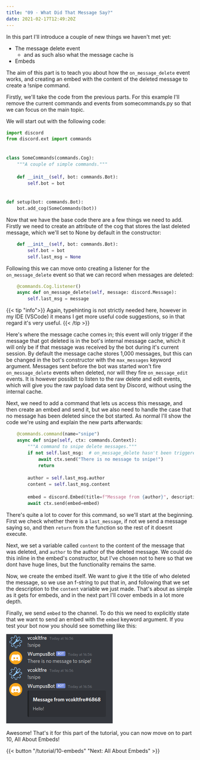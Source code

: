 ```yaml
---
title: "09 - What Did That Message Say?"
date: 2021-02-17T12:49:20Z
---
```


In this part I'll introduce a couple of new things we haven't met yet:
- The message delete event
    - and as such also what the message cache is
- Embeds

The aim of this part is to teach you about how the `on_message_delete` event works, and creating an embed with the content of the deleted message to create a !snipe command.

Firstly, we'll take the code from the previous parts. For this example I'll remove the current commands and events from somecommands.py so that we can focus on the main topic.

We will start out with the following code:

```py
import discord
from discord.ext import commands


class SomeCommands(commands.Cog):
    """A couple of simple commands."""

    def __init__(self, bot: commands.Bot):
        self.bot = bot


def setup(bot: commands.Bot):
    bot.add_cog(SomeCommands(bot))
```

Now that we have the base code there are a few things we need to add. Firstly we need to create an attribute of the cog that stores the last deleted message, which we'll set to None by default in the constructor:

```py
    def __init__(self, bot: commands.Bot):
        self.bot = bot
        self.last_msg = None
```

Following this we can move onto creating a listener for the `on_message_delete` event so that we can record when messages are deleted:

```py
    @commands.Cog.listener()
    async def on_message_delete(self, message: discord.Message):
        self.last_msg = message
```

{{< tip "info">}}
Again, typehinting is not strictly needed here, however in my IDE (VSCode) it means I get more useful code suggestions, so in that regard it's very useful.
{{< /tip >}}

Here's where the message cache comes in; this event will only trigger if the message that got deleted is in the bot's internal message cache, which it will only be if that message was received by the bot during it's current session. By default the message cache stores 1,000 messages, but this can be changed in the bot's constructor with the `max_messages` keyword argument. Messages sent before the bot was started won't fire `on_message_delete` events when deleted, nor will they fire `on_message_edit` events. It is however possiblt to listen to the raw delete and edit events, which will give you the raw payload data sent by Discord, without using the internal cache.

Next, we need to add a command that lets us access this message, and then create an embed and send it, but we also need to handle the case that no message has been deleted since the bot started. As normal I'll show the code we're using and explain the new parts afterwards:

```py
    @commands.command(name="snipe")
    async def snipe(self, ctx: commands.Context):
        """A command to snipe delete messages."""
        if not self.last_msg:  # on_message_delete hasn't been triggered since the bot started
            await ctx.send("There is no message to snipe!")
            return

        author = self.last_msg.author
        content = self.last_msg.content

        embed = discord.Embed(title=f"Message from {author}", description=content)
        await ctx.send(embed=embed)
```

There's quite a lot to cover for this command, so we'll start at the beginning. First we check whether there is a `last_message`, if not we send a message saying so, and then `return` from the function so the rest of it doesnt execute.

Next, we set a variable called `content` to the content of the message that was deleted, and `author` to the author of the deleted message. We could do this inline in the embed's constructor, but I've chosen not to here so that we dont have huge lines, but the functionality remains the same.

Now, we create the embed itself. We want to give it the title of who deleted the message, so we use an f-string to put that in, and following that we set the description to the `content` variable we just made. That's about as simple as it gets for embeds, and in the next part I'll cover embeds in a lot more depth.

Finally, we send `embed` to the channel. To do this we need to explicitly state that we want to send an embed with the `embed` keyword argument. If you test your bot now you should see something like this:

![Snipe](/images/snipe.png)

Awesome! That's it for this part of the tutorial, you can now move on to part 10, All About Embeds!

{{< button "/tutorial/10-embeds" "Next: All About Embeds" >}}
